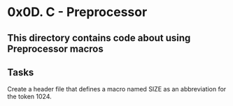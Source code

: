 # 0x0D. C - Preprocessor

## This directory contains code about using Preprocessor macros

## Tasks
Create a header file that defines a macro named SIZE as an abbreviation for the token 1024.

